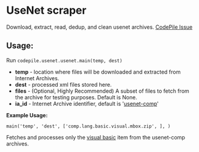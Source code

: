 # UseNet scraper

Download, extract, read, dedup, and clean usenet archives.
[CodePile Issue](https://github.com/CarperAI/Code-Pile/issues/16)

## Usage:

Run `codepile.usenet.usenet.main(temp, dest)`

- **temp** - location where files will be downloaded and extracted from Internet Archives.
- **dest** - processed xml files stored here.
- **files** - (Optional, Highly Recommended) A subset of files to fetch from the archive for testing purposes. Default is None.
- **ia_id** - Internet Archive identifier, default is '[usenet-comp](https://archive.org/details/usenet-comp)'

**Example Usage:**

`main('temp', 'dest', ['comp.lang.basic.visual.mbox.zip', ], )`

Fetches and processes only the [visual basic](https://archive.org/download/usenet-comp) item from the usenet-comp archives.
